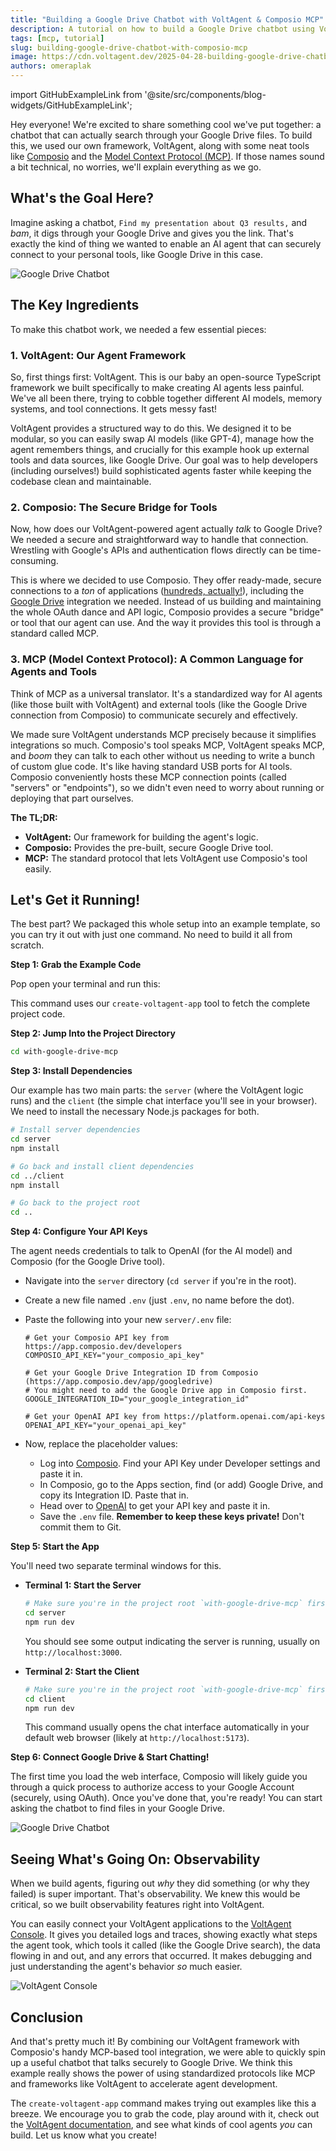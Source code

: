 ```yaml
---
title: "Building a Google Drive Chatbot with VoltAgent & Composio MCP"
description: A tutorial on how to build a Google Drive chatbot using VoltAgent and Composio.
tags: [mcp, tutorial]
slug: building-google-drive-chatbot-with-composio-mcp
image: https://cdn.voltagent.dev/2025-04-28-building-google-drive-chatbot/social.png
authors: omeraplak
---
```


import GitHubExampleLink from '@site/src/components/blog-widgets/GitHubExampleLink';

Hey everyone! We're excited to share something cool we've put together: a chatbot that can actually search through your Google Drive files. To build this, we used our own framework, VoltAgent, along with some neat tools like [Composio](https://composio.dev/) and the [Model Context Protocol (MCP)](https://modelcontextprotocol.io/introduction). If those names sound a bit technical, no worries, we'll explain everything as we go.

## What's the Goal Here?

Imagine asking a chatbot, `Find my presentation about Q3 results,` and _bam_, it digs through your Google Drive and gives you the link. That's exactly the kind of thing we wanted to enable an AI agent that can securely connect to your personal tools, like Google Drive in this case.

![Google Drive Chatbot](https://cdn.voltagent.dev/2025-04-28-building-google-drive-chatbot/google-drive-composio-demo.gif)

## The Key Ingredients

To make this chatbot work, we needed a few essential pieces:

### 1. VoltAgent: Our Agent Framework

So, first things first: VoltAgent. This is our baby an open-source TypeScript framework we built specifically to make creating AI agents less painful. We've all been there, trying to cobble together different AI models, memory systems, and tool connections. It gets messy fast!

VoltAgent provides a structured way to do this. We designed it to be modular, so you can easily swap AI models (like GPT-4), manage how the agent remembers things, and crucially for this example hook up external tools and data sources, like Google Drive. Our goal was to help developers (including ourselves!) build sophisticated agents faster while keeping the codebase clean and maintainable.

### 2. Composio: The Secure Bridge for Tools

Now, how does our VoltAgent-powered agent actually _talk_ to Google Drive? We needed a secure and straightforward way to handle that connection. Wrestling with Google's APIs and authentication flows directly can be time-consuming.

This is where we decided to use Composio. They offer ready-made, secure connections to a _ton_ of applications ([hundreds, actually!](https://mcp.composio.dev/)), including the [Google Drive](https://mcp.composio.dev/googledrive) integration we needed. Instead of us building and maintaining the whole OAuth dance and API logic, Composio provides a secure "bridge" or tool that our agent can use. And the way it provides this tool is through a standard called MCP.

### 3. MCP (Model Context Protocol): A Common Language for Agents and Tools

Think of MCP as a universal translator. It's a standardized way for AI agents (like those built with VoltAgent) and external tools (like the Google Drive connection from Composio) to communicate securely and effectively.

We made sure VoltAgent understands MCP precisely because it simplifies integrations so much. Composio's tool speaks MCP, VoltAgent speaks MCP, and _boom_ they can talk to each other without us needing to write a bunch of custom glue code. It's like having standard USB ports for AI tools. Composio conveniently hosts these MCP connection points (called "servers" or "endpoints"), so we didn't even need to worry about running or deploying that part ourselves.

**The TL;DR:**

- **VoltAgent:** Our framework for building the agent's logic.
- **Composio:** Provides the pre-built, secure Google Drive tool.
- **MCP:** The standard protocol that lets VoltAgent use Composio's tool easily.

## Let's Get it Running!

The best part? We packaged this whole setup into an example template, so you can try it out with just one command. No need to build it all from scratch.

**Step 1: Grab the Example Code**

Pop open your terminal and run this:

<GitHubExampleLink
  repoUrl="https://github.com/VoltAgent/voltagent/tree/main/examples/with-google-drive-mcp"
  npmCommand="npm create voltagent-app@latest -- --example with-google-drive-mcp"
/>

This command uses our `create-voltagent-app` tool to fetch the complete project code.

**Step 2: Jump Into the Project Directory**

```bash
cd with-google-drive-mcp
```

**Step 3: Install Dependencies**

Our example has two main parts: the `server` (where the VoltAgent logic runs) and the `client` (the simple chat interface you'll see in your browser). We need to install the necessary Node.js packages for both.

```bash
# Install server dependencies
cd server
npm install

# Go back and install client dependencies
cd ../client
npm install

# Go back to the project root
cd ..
```

**Step 4: Configure Your API Keys**

The agent needs credentials to talk to OpenAI (for the AI model) and Composio (for the Google Drive tool).

- Navigate into the `server` directory (`cd server` if you're in the root).
- Create a new file named `.env` (just `.env`, no name before the dot).
- Paste the following into your new `server/.env` file:

  ```env
  # Get your Composio API key from https://app.composio.dev/developers
  COMPOSIO_API_KEY="your_composio_api_key"

  # Get your Google Drive Integration ID from Composio (https://app.composio.dev/app/googledrive)
  # You might need to add the Google Drive app in Composio first.
  GOOGLE_INTEGRATION_ID="your_google_integration_id"

  # Get your OpenAI API key from https://platform.openai.com/api-keys
  OPENAI_API_KEY="your_openai_api_key"
  ```

- Now, replace the placeholder values:
  - Log into [Composio](https://app.composio.dev/). Find your API Key under Developer settings and paste it in.
  - In Composio, go to the Apps section, find (or add) Google Drive, and copy its Integration ID. Paste that in.
  - Head over to [OpenAI](https://platform.openai.com/api-keys) to get your API key and paste it in.
  - Save the `.env` file. **Remember to keep these keys private!** Don't commit them to Git.

**Step 5: Start the App**

You'll need two separate terminal windows for this.

- **Terminal 1: Start the Server**

  ```bash
  # Make sure you're in the project root `with-google-drive-mcp` first
  cd server
  npm run dev
  ```

  You should see some output indicating the server is running, usually on `http://localhost:3000`.

- **Terminal 2: Start the Client**

  ```bash
  # Make sure you're in the project root `with-google-drive-mcp` first
  cd client
  npm run dev
  ```

  This command usually opens the chat interface automatically in your default web browser (likely at `http://localhost:5173`).

**Step 6: Connect Google Drive & Start Chatting!**

The first time you load the web interface, Composio will likely guide you through a quick process to authorize access to your Google Account (securely, using OAuth). Once you've done that, you're ready! You can start asking the chatbot to find files in your Google Drive.

![Google Drive Chatbot](https://cdn.voltagent.dev/2025-04-28-building-google-drive-chatbot/google-drive-composio-demo.gif)

## Seeing What's Going On: Observability

When we build agents, figuring out _why_ they did something (or why they failed) is super important. That's observability. We knew this would be critical, so we built observability features right into VoltAgent.

You can easily connect your VoltAgent applications to the [VoltAgent Console](https://console.voltagent.dev). It gives you detailed logs and traces, showing exactly what steps the agent took, which tools it called (like the Google Drive search), the data flowing in and out, and any errors that occurred. It makes debugging and just understanding the agent's behavior _so_ much easier.

![VoltAgent Console](https://cdn.voltagent.dev/2025-04-28-building-google-drive-chatbot/voltagent-developer-console-demo.gif)

## Conclusion

And that's pretty much it! By combining our VoltAgent framework with Composio's handy MCP-based tool integration, we were able to quickly spin up a useful chatbot that talks securely to Google Drive. We think this example really shows the power of using standardized protocols like MCP and frameworks like VoltAgent to accelerate agent development.

The `create-voltagent-app` command makes trying out examples like this a breeze. We encourage you to grab the code, play around with it, check out the [VoltAgent documentation](https://voltagent.dev/docs/), and see what kinds of cool agents _you_ can build. Let us know what you create!
